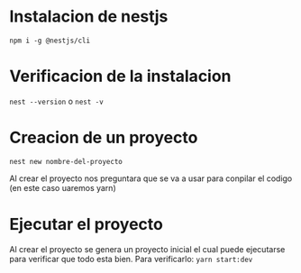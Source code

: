 # Instalacion de nestjs
`npm i -g @nestjs/cli`

# Verificacion de la instalacion
`nest --version` o `nest -v`

# Creacion de un proyecto
`nest new nombre-del-proyecto`

Al crear el proyecto nos preguntara que se va a usar para conpilar el codigo (en este caso uaremos yarn)

# Ejecutar el proyecto
Al crear el proyecto se genera un proyecto inicial el cual puede ejecutarse para verificar que todo esta bien.
Para verificarlo:
`yarn start:dev`
